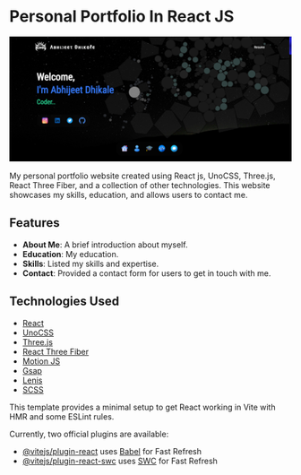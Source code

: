# Personal Portfolio In React JS

![Portfolio Screenshot](/public/Screenshot.png)

My personal portfolio website created using React js, UnoCSS, Three.js, React Three Fiber, and a collection of other technologies. This website showcases my skills, education, and allows users to contact me.

## Features

-   **About Me**: A brief introduction about myself.
-   **Education**: My education.
-   **Skills**: Listed my skills and expertise.
-   **Contact**: Provided a contact form for users to get in touch with me.

## Technologies Used

-   [React](https://reactjs.dev)
-   [UnoCSS](https://unocss.dev/)
-   [Three.js](https://threejs.org)
-   [React Three Fiber](https://github.com/pmndrs/react-three-fiber)
-   [Motion JS](https://motion.dev)
-   [Gsap](https://gsap.com)
-   [Lenis](https://lenis.darkroom.engineering)
-   [SCSS](https://sass-lang.com)

This template provides a minimal setup to get React working in Vite with HMR and some ESLint rules.

Currently, two official plugins are available:

- [@vitejs/plugin-react](https://github.com/vitejs/vite-plugin-react/blob/main/packages/plugin-react/README.md) uses [Babel](https://babeljs.io/) for Fast Refresh
- [@vitejs/plugin-react-swc](https://github.com/vitejs/vite-plugin-react-swc) uses [SWC](https://swc.rs/) for Fast Refresh
